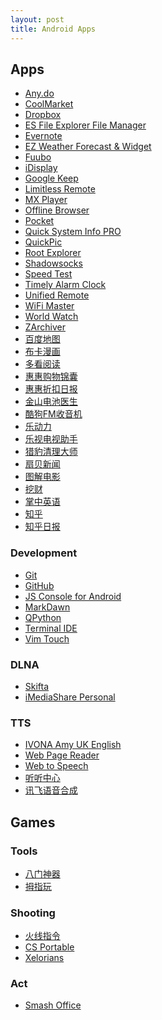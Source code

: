 ```yaml
---
layout: post
title: Android Apps
---
```


## Apps

* [Any.do](https://play.google.com/store/apps/details?id=com.anydo)
* [CoolMarket](http://www.coolapk.com/apk/com.coolapk.market)
* [Dropbox](https://play.google.com/store/apps/details?id=com.dropbox.android)
* [ES File Explorer File Manager](https://play.google.com/store/apps/details?id=com.estrongs.android.pop)
* [Evernote](https://play.google.com/store/apps/details?id=com.evernote)
* [EZ Weather Forecast & Widget](https://play.google.com/store/apps/details?id=mobi.infolife.ezweather)
* [Fuubo](https://play.google.com/store/apps/details?id=me.imid.fuubo)
* [iDisplay](https://play.google.com/store/apps/details?id=com.idisplay.virtualscreen)
* [Google Keep](https://play.google.com/store/apps/details?id=com.google.android.keep)
* [Limitless Remote](https://play.google.com/store/apps/details?id=dh.ControlPad.main)
* [MX Player](https://play.google.com/store/apps/details?id=com.mxtech.videoplayer.ad)
* [Offline Browser](https://play.google.com/store/apps/details?id=it.nikodroid.offline)
* [Pocket](https://play.google.com/store/apps/details?id=com.ideashower.readitlater.pro)
* [Quick System Info PRO](https://play.google.com/store/apps/details?id=org.uguess.android.sysinfo.pro)
* [QuickPic](https://play.google.com/store/apps/details?id=com.alensw.PicFolder)
* [Root Explorer](https://play.google.com/store/apps/details?id=com.speedsoftware.rootexplorer)
* [Shadowsocks](https://play.google.com/store/apps/details?id=com.github.shadowsocks)
* [Speed Test](https://play.google.com/store/apps/details?id=org.zwanoo.android.speedtest)
* [Timely Alarm Clock](https://play.google.com/store/apps/details?id=ch.bitspin.timely)
* [Unified Remote](https://play.google.com/store/apps/details?id=com.Relmtech.Remote)
* [WiFi Master](https://play.google.com/store/apps/details?id=com.halo.wifikey.wifilocating)
* [World Watch]()
* [ZArchiver](https://play.google.com/store/apps/details?id=ru.zdevs.zarchiver)
* [百度地图](https://play.google.com/store/apps/details?id=com.baidu.BaiduMap)
* [布卡漫画](http://www.ibuka.cn/)
* [多看阅读](https://play.google.com/store/apps/details?id=com.duokan.reader)
* [惠惠购物锦囊](http://www.huihui.cn/apps/guide/m)
* [惠惠折扣日报](https://play.google.com/store/apps/details?id=com.youdao.huihui.deals)
* [金山电池医生](https://play.google.com/store/apps/details?id=com.ijinshan.kbatterydoctor)
* [酷狗FM收音机](https://play.google.com/store/apps/details?id=com.kugou.fm)
* [乐动力](https://play.google.com/store/apps/details?id=cn.ledongli.ldl)
* [乐视电视助手](https://play.google.com/store/apps/details?id=com.letv.smartControl)
* [猎豹清理大师](https://play.google.com/store/apps/details?id=com.cleanmaster.mguard_cn)
* [扇贝新闻](https://play.google.com/store/apps/details?id=com.shanbay.news)
* [图解电影](https://play.google.com/store/apps/details?id=com.wzm.moviepic)
* [挖财](https://play.google.com/store/apps/details?id=com.wacai365)
* [掌中英语](https://play.google.com/store/apps/details?id=com.zzenglish.client)
* [知乎](https://play.google.com/store/apps/details?id=com.zhihu.android)
* [知乎日报](https://play.google.com/store/apps/details?id=com.zhihu.daily.android)

### Development

* [Git](https://play.google.com/store/apps/details?id=com.romanenco.gitt)
* [GitHub](https://play.google.com/store/apps/details?id=com.github.mobile)
* [JS Console for Android](https://play.google.com/store/apps/details?id=com.jgmcelwain.jsonsole)
* [MarkDawn](https://play.google.com/store/apps/details?id=com.blogspot.versionupsoft.markdawn)
* [QPython](https://play.google.com/store/apps/details?id=com.hipipal.qpyplus)
* [Terminal IDE](https://play.google.com/store/apps/details?id=com.spartacusrex.spartacuside)
* [Vim Touch](https://play.google.com/store/apps/details?id=net.momodalo.app.vimtouch)

### DLNA

* [Skifta](https://play.google.com/store/apps/details?id=com.skifta.android.app)
* [iMediaShare Personal](https://play.google.com/store/apps/details?id=com.bianor.amspersonal)

### TTS

* [IVONA Amy UK English](https://play.google.com/store/apps/details?id=com.ivona.tts.voicebeta.eng.gbr.amy)
* [Web Page Reader](https://play.google.com/store/apps/details?id=info.bell_pepper)
* [Web to Speech](https://play.google.com/store/apps/details?id=com.practicalandroidapps.webtospeech)
* [听听中心](http://tingting.sdo.com/center/)
* [讯飞语音合成](http://www.coolapk.com/apk/com.iflytek.tts)


## Games

### Tools

* [八门神器]()
* [拇指玩]()

### Shooting

* [火线指令]()
* [CS Portable]()
* [Xelorians]()

### Act

* [Smash Office]()
